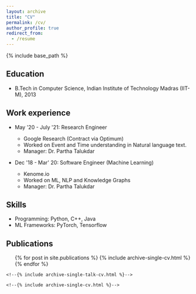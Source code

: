 ```yaml
---
layout: archive
title: "CV"
permalink: /cv/
author_profile: true
redirect_from:
  - /resume
---
```


{% include base_path %}

## Education
* B.Tech in Computer Science, Indian Institute of Technology Madras (IIT-M), 2013

## Work experience

* May '20 - July '21: Research Engineer
  * Google Research (Contract via Optimum)
  * Worked on Event and Time understanding in Natural language text.
  * Manager: Dr. Partha Talukdar

* Dec '18 - Mar' 20: Software Engineer (Machine Learning)
  * Kenome.io
  * Worked on ML, NLP and Knowledge Graphs 
  * Manager: Dr. Partha Talukdar
  
## Skills

* Programming: Python, C++, Java
* ML Frameworks: PyTorch, Tensorflow

## Publications

  <ul>{% for post in site.publications %}
    {% include archive-single-cv.html %}
  {% endfor %}</ul>
  
<!--Talks-->
<!--======-->
  <!--<ul>{% for post in site.talks %}-->
    <!--{% include archive-single-talk-cv.html %}-->
  <!--{% endfor %}</ul>-->
  
<!--Teaching-->
<!--======-->
  <!--<ul>{% for post in site.teaching %}-->
    <!--{% include archive-single-cv.html %}-->
  <!--{% endfor %}</ul>-->
  
<!--Service and leadership-->
<!--======-->
<!--* Currently signed in to 43 different slack teams-->
